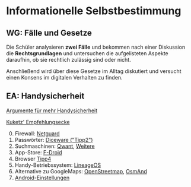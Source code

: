 # Informationelle Selbstbestimmung

## WG: Fälle und Gesetze

Die Schüler analysieren **zwei Fälle** und bekommen nach einer Diskussion die **Rechtsgrundlagen** und untersuchen die aufgelisteten Aspekte daraufhin, ob sie rechtlich zulässig sind oder nicht.

Anschließend wird über diese Gesetze im Alltag diskutiert und versucht einen Konsens im digitalen Verhalten zu finden.


## EA: Handysicherheit

[Argumente für mehr Handysicherheit](https://www.kuketz-blog.de/your-phone-your-data-light-android-unter-kontrolle/)

[Kuketz' Empfehlungsecke](https://www.kuketz-blog.de/empfehlungsecke/)

0. Firewall: [Netguard](https://www.kuketz-blog.de/netguard-firewall-android-unter-kontrolle-teil4/)
1. Passwörter: [Diceware ("Tipp2")](https://www.kuketz-blog.de/5-praxisnahe-tipps-fuer-mehr-it-sicherheit-echt-jetzt/)
2. Suchmaschinen: [Qwant](https://www.kuketz-blog.de/suchmaschine-qwant-naeher-betrachtet/), [Weitere](https://www.kuketz-blog.de/datenschutzfreundliche-suchmaschinen-eine-ergaenzung/)
3. App-Store: [F-Droid](https://www.kuketz-blog.de/f-droid-und-app-alternativen-android-unter-kontrolle-teil3/)
4. Browser [Tipp4](https://www.kuketz-blog.de/5-praxisnahe-tipps-fuer-mehr-it-sicherheit-echt-jetzt/)
5. Handy-Betriebssystem: [LineageOS](https://www.kuketz-blog.de/die-update-problematik-bei-android-android-unter-kontrolle-teil2/)
6. Alternative zu GoogleMaps: [OpenStreetmap](https://www.openstreetmap.de/karte.html), [OsmAnd](https://f-droid.org/packages/net.osmand.plus/)
7. [Android-Einstellungen](https://www.kuketz-blog.de/konfigurationsempfehlungen-android-unter-kontrolle-teil5/)
